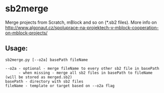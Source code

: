 # sb2merge
Merge projects from Scratch, mBlock and so on (*.sb2 files). More info on http://www.algonaut.cz/spoluprace-na-projektech-v-mblock-cooperation-on-mblock-projects/

## Usage:
```
sb2merge.py [--o2a] basePath fileName

--o2a - optional - merge fileName to every other sb2 file in basePath
      - when missing - merge all sb2 files in basePath to fileName (will be stored as merged.sb2)
basePath - directory with sb2 files
fileName - template or target based on --o2a flag
```
